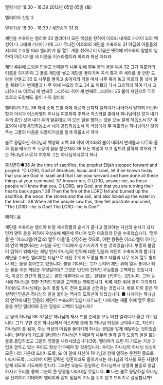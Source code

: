 열왕기상 18:30 - 18:39 
2012년 05월 05일 (토)

엘리야의 신앙 2



열왕기상 18:30 - 18:39 / 새찬송가 31 장


제단을 수축하는 엘리야
30 엘리야가 모든 백성을 향하여 이르되 내게로 가까이 오라 백성이 다 그에게 가까이 가매 그가 무너진 여호와의 제단을 수축하되 31 야곱의 아들들의 지파의 수효를 따라 엘리야가 돌 열두 개를 취하니 이 야곱은 옛적에 여호와의 말씀이 임하여 이르시기를 네 이름을 이스라엘이라 하리라 하신 자더라

제단 주위에 도랑을 만들고 번제물과 나무 위에 열두 통의 물을 부음
32 그가 여호와의 이름을 의지하여 그 돌로 제단을 쌓고 제단을 돌아가며 곡식 종자 두 세아를 둘 만한 도랑을 만들고 33 또 나무를 벌이고 송아지의 각을 떠서 나무 위에 놓고 이르되 통 넷에 물을 채워다가 번제물과 나무 위에 부으라 하고 34 또 이르되 다시 그리하라 하여 다시 그리하니 또 이르되 세 번째로 그리하라 하여 세 번째로 그리하니 35 물이 제단으로 두루 흐르고 도랑에도 물이 가득 찼더라

엘리야의 기도
36 저녁 소제 드릴 때에 이르러 선지자 엘리야가 나아가서 말하되 아브라함과 이삭과 이스라엘의 하나님 여호와여 주께서 이스라엘 중에서 하나님이신 것과 내가 주의 종인 것과 내가 주의 말씀대로 이 모든 일을 행하는 것을 오늘 알게 하옵소서 37 여호와여 내게 응답하옵소서 내게 응답하옵소서 이 백성에게 주 여호와는 하나님이신 것과 주는 그들의 마음을 되돌이키심을 알게 하옵소서 하매

불로 응답하신 하나님과 백성의 고백
38 이에 여호와의 불이 내려서 번제물과 나무와 돌과 흙을 태우고 또 도랑의 물을 핥은지라 39 모든 백성이 보고 엎드려 말하되 여호와 그는 하나님이시로다 여호와 그는 하나님이시로다 하니

중심문단●36 At the time of sacrifice, the prophet Elijah stepped forward and prayed: “O LORD, God of Abraham, Isaac and Israel, let it be known today that you are God in Israel and that I am your servant and have done all these things at your command. 37 Answer me, O LORD, answer me, so these people will know that you, O LORD, are God, and that you are turning their hearts back again.” 38 Then the fire of the LORD fell and burned up the sacrifice, the wood, the stones and the soil, and also licked up the water in the trench. 39 When all the people saw this, they fell prostrate and cried, “The LORD―he is God! The LORD―he is God!”

해석도움





제단을 수축하는 엘리야
바알 제사장들의 순서가 끝나고 엘리야는 자신의 순서가 되자 먼저 열두 돌을 취하여 우상숭배 때문에 무너져 있던 여호와의 단을 수축했습니다. ‘열두 돌’은 ‘이스라엘(야곱)의 열두 아들’을 상징하는 것으로, 이런 행동은 이스라엘이 하나님의 언약 백성이라는 사실을 모인 무리에게 상기시키기 위한 것이었습니다. 부흥의 불길이 임하기 위해서는 제일 먼저 하나님의 언약에 대한 믿음의 제단이 수축되어야 합니다. 제단을 수축한 엘리야는 다음으로 제단 주위에 도랑을 파고 제물과 나무 위에 열두 통이나 되는 물을 쏟아붓고 있습니다. 불을 기다리는 그가 도리어 제단 위에 열두 통이나 되는 물을 부은 까닭은 무엇일까요? 그것은 인간의 전적인 무능함을 고백하는 것입니다. 즉, 이것은 인간의 힘으로는 결코 이루어질 수 없는 일임을 선언하는 것입니다. 그와 동시에 하나님을 향한 전적인 믿음을 고백하는 행위입니다. 비록 제단 위에 물이 가득하다 하더라도 하나님께는 능치 못할 일이 전혀 없음을 선언하는 것입니다. 바로 이와 같은 역설적인 믿음은 하나님의 불을 붙이는 역사의 도화선이 되었습니다.
■ 나에게는 하나님의 언약에 대한 믿음의 제단이 수축되어 있습니까? 또한 나에게는 제물 위에 열두 통의 물을 붓던 엘리야와 같은 믿음의 고백이 있습니까?

온 땅의 하나님
36-37절은 하나님께 제사 드릴 준비를 모두 마친 엘리야가 올린 기도입니다. 그가 구한 것은 하나님께서 이스라엘 중에 참 하나님 되심을 보여주시고, 자신이 하나님의 종 됨과, 주는 백성의 마음을 돌이키게 하시는 분임을 알게 해달라는 것이었습니다. 엘리야의 기도를 열납하신 하나님은 번제물과 나무와 돌과 흙과 도랑의 물을 핥는 불로 응답하셨고 그분의 영광을 나타내셨습니다(39). 엘리야가 드린 이 기도는 지상 과업을 앞두고 있는 우리도 항상 간구해야 할 것들입니다. 우리는 하나님의 하나님 되심이 모든 나라 가운데 드러나도록, 또 이 일에 자신이 하나님과 함께 일하는 온전한 종으로 나타나도록, 그리하여 어떤 강퍅한 영혼이라도 돌이키시는 하나님의 역사를 모든 사람이 알게 되도록 기도해야 합니다. 그러면 오늘도 동일하신 하나님께서 성령의 불길로 응답하시고 우리를 통해 그분의 큰 영광을 나타내실 것입니다.
■ 나는 불로 응답하실 하나님을 신뢰하고 기대하며 엘리야와 같이 믿음의 기도를 쉬지 않고 드리기로 결정합니까?